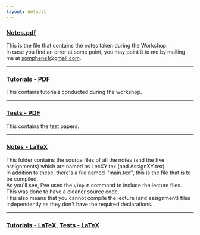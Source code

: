 ```yaml
---
layout: default
---
```


### [Notes.pdf](https://github.com/somphene/geometric-analysis/master/Notes.pdf)
This is the file that contains the notes taken during the Workshop.    
In case you find an error at some point, you may point it to me by mailing me at [somphene1@gmail.com](mailto:somphene1@gmail.com).

---

### [Tutorials - PDF](https://github.com/somphene/geometric-analysis/Assignments%20-%20PDF)
This contains tutorials conducted during the workshop.

---

### [Tests - PDF](https://github.com/somphene/geometric-analysis/Tests%20-%20PDF)
This contains the test papers.


---

### [Notes - LaTeX](https://github.com/somphene/geometric-analysis/Notes%20-%20LaTeX)
This folder contains the source files of all the notes (and the five assignments) which are named as LecXY.tex (and AssignXY.tex).  
In addition to these, there's a file named ''main.tex'', this is the file that is to be compiled.  
As you'll see, I've used the ```\input``` command to include the lecture files. This was done to have a cleaner source code.  
This also means that you cannot compile the lecture (and assignment) files independently as they don't have the required declarations.

---

### [Tutorials - LaTeX](https://github.com/somphene/geometric-analysis/Assignments%20-%20LaTeX), [Tests - LaTeX](https://github.com/somphene/geometric-analysis/Tests%20-%20LaTeX)

